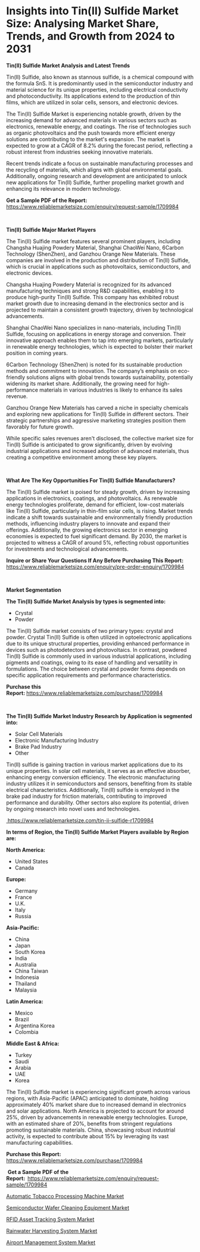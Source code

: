 <p><h1>Insights into Tin(II) Sulfide Market Size: Analysing Market Share, Trends, and Growth from 2024 to 2031</h1></p><p><strong>Tin(II) Sulfide Market Analysis and Latest Trends</strong></p>
<p><p>Tin(II) Sulfide, also known as stannous sulfide, is a chemical compound with the formula SnS. It is predominantly used in the semiconductor industry and material science for its unique properties, including electrical conductivity and photoconductivity. Its applications extend to the production of thin films, which are utilized in solar cells, sensors, and electronic devices.</p><p>The Tin(II) Sulfide Market is experiencing notable growth, driven by the increasing demand for advanced materials in various sectors such as electronics, renewable energy, and coatings. The rise of technologies such as organic photovoltaics and the push towards more efficient energy solutions are contributing to the market's expansion. The market is expected to grow at a CAGR of 8.2% during the forecast period, reflecting a robust interest from industries seeking innovative materials. </p><p>Recent trends indicate a focus on sustainable manufacturing processes and the recycling of materials, which aligns with global environmental goals. Additionally, ongoing research and development are anticipated to unlock new applications for Tin(II) Sulfide, further propelling market growth and enhancing its relevance in modern technology.</p></p>
<p><strong>Get a Sample PDF of the Report:&nbsp;</strong> <a href="https://www.reliablemarketsize.com/enquiry/request-sample/1709984?utm_campaign=1125&utm_medium=2&utm_source=Github&utm_content=ia&utm_term=22102024&utm_id=tinii-sulfide">https://www.reliablemarketsize.com/enquiry/request-sample/1709984</a></p>
<p>&nbsp;</p>
<p><strong>Tin(II) Sulfide Major Market Players</strong></p>
<p><p>The Tin(II) Sulfide market features several prominent players, including Changsha Huajing Powdery Material, Shanghai ChaoWei Nano, 6Carbon Technology (ShenZhen), and Ganzhou Orange New Materials. These companies are involved in the production and distribution of Tin(II) Sulfide, which is crucial in applications such as photovoltaics, semiconductors, and electronic devices.</p><p>Changsha Huajing Powdery Material is recognized for its advanced manufacturing techniques and strong R&D capabilities, enabling it to produce high-purity Tin(II) Sulfide. This company has exhibited robust market growth due to increasing demand in the electronics sector and is projected to maintain a consistent growth trajectory, driven by technological advancements.</p><p>Shanghai ChaoWei Nano specializes in nano-materials, including Tin(II) Sulfide, focusing on applications in energy storage and conversion. Their innovative approach enables them to tap into emerging markets, particularly in renewable energy technologies, which is expected to bolster their market position in coming years.</p><p>6Carbon Technology (ShenZhen) is noted for its sustainable production methods and commitment to innovation. The company’s emphasis on eco-friendly solutions aligns with global trends towards sustainability, potentially widening its market share. Additionally, the growing need for high-performance materials in various industries is likely to enhance its sales revenue.</p><p>Ganzhou Orange New Materials has carved a niche in specialty chemicals and exploring new applications for Tin(II) Sulfide in different sectors. Their strategic partnerships and aggressive marketing strategies position them favorably for future growth.</p><p>While specific sales revenues aren't disclosed, the collective market size for Tin(II) Sulfide is anticipated to grow significantly, driven by evolving industrial applications and increased adoption of advanced materials, thus creating a competitive environment among these key players.</p></p>
<p>&nbsp;</p>
<p><strong>What Are The Key Opportunities For Tin(II) Sulfide Manufacturers?</strong></p>
<p><p>The Tin(II) Sulfide market is poised for steady growth, driven by increasing applications in electronics, coatings, and photovoltaics. As renewable energy technologies proliferate, demand for efficient, low-cost materials like Tin(II) Sulfide, particularly in thin-film solar cells, is rising. Market trends indicate a shift towards sustainable and environmentally friendly production methods, influencing industry players to innovate and expand their offerings. Additionally, the growing electronics sector in emerging economies is expected to fuel significant demand. By 2030, the market is projected to witness a CAGR of around 5%, reflecting robust opportunities for investments and technological advancements.</p></p>
<p><strong>Inquire or Share Your Questions If Any Before Purchasing This Report:</strong> <a href="https://www.reliablemarketsize.com/enquiry/pre-order-enquiry/1709984?utm_campaign=1125&utm_medium=2&utm_source=Github&utm_content=ia&utm_term=22102024&utm_id=tinii-sulfide">https://www.reliablemarketsize.com/enquiry/pre-order-enquiry/1709984</a></p>
<p>&nbsp;</p>
<p><strong>Market Segmentation</strong></p>
<p><strong>The Tin(II) Sulfide Market Analysis by types is segmented into:</strong></p>
<p><ul><li>Crystal</li><li>Powder</li></ul></p>
<p><p>The Tin(II) Sulfide market consists of two primary types: crystal and powder. Crystal Tin(II) Sulfide is often utilized in optoelectronic applications due to its unique structural properties, providing enhanced performance in devices such as photodetectors and photovoltaics. In contrast, powdered Tin(II) Sulfide is commonly used in various industrial applications, including pigments and coatings, owing to its ease of handling and versatility in formulations. The choice between crystal and powder forms depends on specific application requirements and performance characteristics.</p></p>
<p><strong>Purchase this Report:&nbsp;</strong><a href="https://www.reliablemarketsize.com/purchase/1709984?utm_campaign=1125&utm_medium=2&utm_source=Github&utm_content=ia&utm_term=22102024&utm_id=tinii-sulfide">https://www.reliablemarketsize.com/purchase/1709984</a></p>
<p>&nbsp;</p>
<p><strong>The Tin(II) Sulfide Market Industry Research by Application is segmented into:</strong></p>
<p><ul><li>Solar Cell Materials</li><li>Electronic Manufacturing Industry</li><li>Brake Pad Industry</li><li>Other</li></ul></p>
<p><p>Tin(II) sulfide is gaining traction in various market applications due to its unique properties. In solar cell materials, it serves as an effective absorber, enhancing energy conversion efficiency. The electronic manufacturing industry utilizes it in semiconductors and sensors, benefiting from its stable electrical characteristics. Additionally, Tin(II) sulfide is employed in the brake pad industry for friction materials, contributing to improved performance and durability. Other sectors also explore its potential, driven by ongoing research into novel uses and technologies.</p></p>
<p><a href="https://www.reliablemarketsize.com/tin-ii-sulfide-r1709984?utm_campaign=1125&utm_medium=2&utm_source=Github&utm_content=ia&utm_term=22102024&utm_id=tinii-sulfide">&nbsp;https://www.reliablemarketsize.com/tin-ii-sulfide-r1709984</a></p>
<p><strong>In terms of Region, the Tin(II) Sulfide Market Players available by Region are:</strong></p>
<p>
    <p> <strong> North America: </strong>
        <ul>
            <li>United States</li>
            <li>Canada</li>
        </ul>
        </p> 
    <p> <strong> Europe: </strong>
        <ul>
            <li>Germany</li>
            <li>France</li>
            <li>U.K.</li>
            <li>Italy</li>
            <li>Russia</li>
        </ul>
        </p> 
    <p> <strong> Asia-Pacific: </strong>
        <ul>
            <li>China</li>
            <li>Japan</li>
            <li>South Korea</li>
            <li>India</li>
            <li>Australia</li>
            <li>China Taiwan</li>
            <li>Indonesia</li>
            <li>Thailand</li>
            <li>Malaysia</li>
        </ul>
        </p> 
    <p> <strong> Latin America: </strong>
        <ul>
            <li>Mexico</li>
            <li>Brazil</li>
            <li>Argentina Korea</li>
            <li>Colombia</li>
        </ul>
        </p> 
    <p> <strong> Middle East & Africa: </strong>
        <ul>
            <li>Turkey</li>
            <li>Saudi</li>
            <li>Arabia</li>
            <li>UAE</li>
            <li>Korea</li>
        </ul>
    </p>
    </p>
<p><p>The Tin(II) Sulfide market is experiencing significant growth across various regions, with Asia-Pacific (APAC) anticipated to dominate, holding approximately 40% market share due to increased demand in electronics and solar applications. North America is projected to account for around 25%, driven by advancements in renewable energy technologies. Europe, with an estimated share of 20%, benefits from stringent regulations promoting sustainable materials. China, showcasing robust industrial activity, is expected to contribute about 15% by leveraging its vast manufacturing capabilities.</p></p>
<p><strong>Purchase this Report: </strong><a href="https://www.reliablemarketsize.com/purchase/1709984?utm_campaign=1125&utm_medium=2&utm_source=Github&utm_content=ia&utm_term=22102024&utm_id=tinii-sulfide">https://www.reliablemarketsize.com/purchase/1709984</a></p>
<p>&nbsp;<strong>Get a Sample PDF of the Report:&nbsp;&nbsp;</strong><a href="https://www.reliablemarketsize.com/enquiry/request-sample/1709984?utm_campaign=1125&utm_medium=2&utm_source=Github&utm_content=ia&utm_term=22102024&utm_id=tinii-sulfide">https://www.reliablemarketsize.com/enquiry/request-sample/1709984</a></p>
<p><strong></strong></p>
<p><p><a href="https://github.com/vimar16th/Market-Research-Report-List-6/blob/main/automatic-tobacco-processing-machine-market.md?utm_campaign=1125&utm_medium=2&utm_source=Github&utm_content=ia&utm_term=22102024&utm_id=tinii-sulfide">Automatic Tobacco Processing Machine Market</a></p><p><a href="https://issuu.com/reportprime-2/docs/semiconductor-wafer-cleaning-equipm_1a760ddb858334?utm_campaign=1125&utm_medium=2&utm_source=Github&utm_content=ia&utm_term=22102024&utm_id=tinii-sulfide">Semiconductor Wafer Cleaning Equipment Market</a></p><p><a href="https://www.linkedin.com/pulse/rfid-asset-tracking-system-landscape-product-spectrum-market-qugqe?utm_campaign=1125&utm_medium=2&utm_source=Github&utm_content=ia&utm_term=22102024&utm_id=tinii-sulfide">RFID Asset Tracking System Market</a></p><p><a href="https://issuu.com/reportprime-2/docs/rainwater-harvesting-system-market-_17ffb623732f92?utm_campaign=1125&utm_medium=2&utm_source=Github&utm_content=ia&utm_term=22102024&utm_id=tinii-sulfide">Rainwater Harvesting System Market</a></p><p><a href="https://www.linkedin.com/pulse/digital-transformation-airport-management-system-industry-bur5e?utm_campaign=1125&utm_medium=2&utm_source=Github&utm_content=ia&utm_term=22102024&utm_id=tinii-sulfide">Airport Management System Market</a></p></p>
